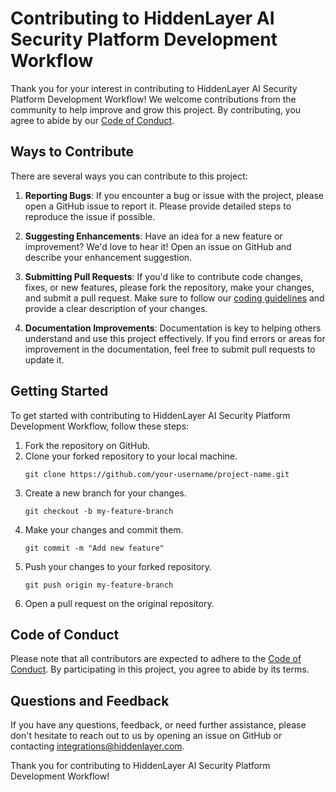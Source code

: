# Contributing to HiddenLayer AI Security Platform Development Workflow

Thank you for your interest in contributing to HiddenLayer AI Security Platform Development Workflow! We welcome contributions from the community to help improve and grow this project. By contributing, you agree to abide by our [Code of Conduct](link-to-code-of-conduct.md).

## Ways to Contribute

There are several ways you can contribute to this project:

1. **Reporting Bugs**: If you encounter a bug or issue with the project, please open a GitHub issue to report it. Please provide detailed steps to reproduce the issue if possible.

2. **Suggesting Enhancements**: Have an idea for a new feature or improvement? We'd love to hear it! Open an issue on GitHub and describe your enhancement suggestion.

3. **Submitting Pull Requests**: If you'd like to contribute code changes, fixes, or new features, please fork the repository, make your changes, and submit a pull request. Make sure to follow our [coding guidelines](CODING_GUIDELINES.md) and provide a clear description of your changes.

4. **Documentation Improvements**: Documentation is key to helping others understand and use this project effectively. If you find errors or areas for improvement in the documentation, feel free to submit pull requests to update it.

## Getting Started

To get started with contributing to HiddenLayer AI Security Platform Development Workflow, follow these steps:

1. Fork the repository on GitHub.
2. Clone your forked repository to your local machine.
   ```
   git clone https://github.com/your-username/project-name.git
   ```
3. Create a new branch for your changes.
   ```
   git checkout -b my-feature-branch
   ```
4. Make your changes and commit them.
   ```
   git commit -m "Add new feature"
   ```
5. Push your changes to your forked repository.
   ```
   git push origin my-feature-branch
   ```
6. Open a pull request on the original repository.

## Code of Conduct

Please note that all contributors are expected to adhere to the [Code of Conduct](CODE_OF_CONDUCT.md). By participating in this project, you agree to abide by its terms.

## Questions and Feedback

If you have any questions, feedback, or need further assistance, please don't hesitate to reach out to us by opening an issue on GitHub or contacting integrations@hiddenlayer.com.

Thank you for contributing to HiddenLayer AI Security Platform Development Workflow!

